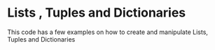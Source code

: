 # Lists , Tuples and Dictionaries

This code has a few examples on how to create and manipulate Lists, Tuples and Dictionaries
